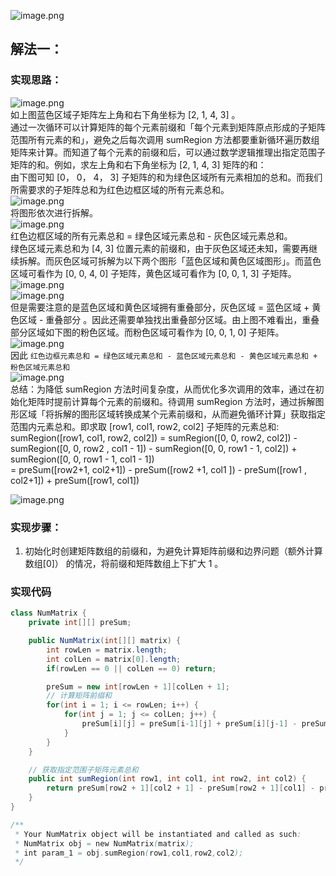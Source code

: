 ![image.png](https://gitee.com/roada/drawingBed/raw/main/blog/1699365184843-b71c1291-abce-49df-ae6e-a9f9a1110ee8.png)
## 解法一：
### 实现思路：
![image.png](https://gitee.com/roada/drawingBed/raw/main/blog/1699366127800-c2117610-e5e9-4308-afa4-ba51385f3226.png)<br />如上图蓝色区域子矩阵左上角和右下角坐标为 [2, 1, 4, 3] 。<br />通过一次循环可以计算矩阵的每个元素前缀和「每个元素到矩阵原点形成的子矩阵范围所有元素的和」，避免之后每次调用 sumRegion 方法都要重新循环遍历数组矩阵来计算。而知道了每个元素的前缀和后，可以通过数学逻辑推理出指定范围子矩阵的和。例如，求左上角和右下角坐标为 [2, 1, 4, 3] 矩阵的和：<br />由下图可知 [0， 0， 4， 3] 子矩阵的和为绿色区域所有元素相加的总和。而我们所需要求的子矩阵总和为红色边框区域的所有元素总和。<br />![image.png](https://gitee.com/roada/drawingBed/raw/main/blog/blog1699366377773-85d5b598-c1aa-4d47-8b70-cdeda3e70e57.png)<br />将图形依次进行拆解。<br />![image.png](https://gitee.com/roada/drawingBed/raw/main/blog/blog1699367218376-bab62a5f-4ddd-4496-bd58-8795fb09e1f6.png)<br />红色边框区域的所有元素总和 = 绿色区域元素总和 - 灰色区域元素总和。<br />绿色区域元素总和为 [4, 3] 位置元素的前缀和，由于灰色区域还未知，需要再继续拆解。而灰色区域可拆解为以下两个图形「蓝色区域和黄色区域图形」。而蓝色区域可看作为 [0, 0, 4, 0] 子矩阵，黄色区域可看作为 [0, 0, 1, 3] 子矩阵。<br />![image.png](https://gitee.com/roada/drawingBed/raw/main/blog/blog1699366442671-7b36a149-1499-4c48-9a24-d4a7b75c8297.png)<br />![image.png](https://gitee.com/roada/drawingBed/raw/main/blog/blog1699366481558-fbc89043-f667-4321-8ecb-644c23214e97.png)<br />但是需要注意的是蓝色区域和黄色区域拥有重叠部分，灰色区域 = 蓝色区域 + 黄色区域 - 重叠部分 。因此还需要单独找出重叠部分区域。由上图不难看出，重叠部分区域如下图的粉色区域。而粉色区域可看作为 [0, 0, 1, 0] 子矩阵。<br />![image.png](https://gitee.com/roada/drawingBed/raw/main/blog/blog1699366612016-4754155f-796f-47ce-bd80-1a43913ee990.png)<br />因此 `红色边框元素总和 = 绿色区域元素总和 - 蓝色区域元素总和 - 黄色区域元素总和 + 粉色区域元素总和`<br />![image.png](https://gitee.com/roada/drawingBed/raw/main/blog/blog1699366568685-1fd36140-1ffa-4919-8f5c-c74a806d0c6d.png)<br />总结：为降低 sumRegion 方法时间复杂度，从而优化多次调用的效率，通过在初始化矩阵时提前计算每个元素的前缀和。待调用 sumRegion 方法时，通过拆解图形区域「将拆解的图形区域转换成某个元素前缀和，从而避免循环计算」获取指定范围内元素总和。即求取 [row1, col1, row2, col2] 子矩阵的元素总和:<br />sumRegion([row1, col1, row2, col2]) = sumRegion([0, 0, row2, col2]) - sumRegion([0, 0, row2 , col1 - 1]) - sumRegion([0, 0, row1 - 1, col2]) + sumRegion([0, 0, row1 - 1, col1 - 1])<br />= preSum([row2+1, col2+1]) - preSum([row2 +1, col1 ])  - preSum([row1 , col2+1]) + preSum([row1, col1])

![image.png](https://gitee.com/roada/drawingBed/raw/main/blog/blog1699410209048-14882fce-28d3-4a5e-b91b-b5bf438aae7b.png)
### 实现步骤：

1. 初始化时创建矩阵数组的前缀和，为避免计算矩阵前缀和边界问题（额外计算 数组[0]） 的情况，将前缀和矩阵数组上下扩大 1 。
### 实现代码
```java
class NumMatrix {
	private int[][] preSum;

	public NumMatrix(int[][] matrix) {
		int rowLen = matrix.length;
		int colLen = matrix[0].length;
		if(rowLen == 0 || colLen == 0) return;

		preSum = new int[rowLen + 1][colLen + 1];
		// 计算矩阵前缀和
		for(int i = 1; i <= rowLen; i++) {
			for(int j = 1; j <= colLen; j++) {
				preSum[i][j] = preSum[i-1][j] + preSum[i][j-1] - preSum[i-1][j-1] + matrix[i - 1][j - 1] ;
			}
		}
	}

	// 获取指定范围子矩阵元素总和
	public int sumRegion(int row1, int col1, int row2, int col2) {
		return preSum[row2 + 1][col2 + 1] - preSum[row2 + 1][col1] - preSum[row1][col2 + 1] + preSum[row1][col1];
	}
}

/**
 * Your NumMatrix object will be instantiated and called as such:
 * NumMatrix obj = new NumMatrix(matrix);
 * int param_1 = obj.sumRegion(row1,col1,row2,col2);
 */
```
